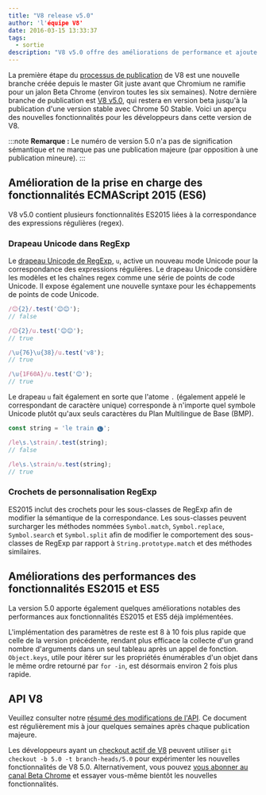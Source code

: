 ```yaml
---
title: "V8 release v5.0"
author: 'l'équipe V8'
date: 2016-03-15 13:33:37
tags:
  - sortie
description: "V8 v5.0 offre des améliorations de performance et ajoute la prise en charge de plusieurs nouvelles fonctionnalités du langage ES2015."
---
```

La première étape du [processus de publication](/docs/release-process) de V8 est une nouvelle branche créée depuis le master Git juste avant que Chromium ne ramifie pour un jalon Beta Chrome (environ toutes les six semaines). Notre dernière branche de publication est [V8 v5.0](https://chromium.googlesource.com/v8/v8.git/+log/branch-heads/5.0), qui restera en version beta jusqu'à la publication d'une version stable avec Chrome 50 Stable. Voici un aperçu des nouvelles fonctionnalités pour les développeurs dans cette version de V8.

<!--truncate-->
:::note
**Remarque :** Le numéro de version 5.0 n'a pas de signification sémantique et ne marque pas une publication majeure (par opposition à une publication mineure).
:::

## Amélioration de la prise en charge des fonctionnalités ECMAScript 2015 (ES6)

V8 v5.0 contient plusieurs fonctionnalités ES2015 liées à la correspondance des expressions régulières (regex).

### Drapeau Unicode dans RegExp

Le [drapeau Unicode de RegExp](https://developer.mozilla.org/en-US/docs/Web/JavaScript/Reference/Global_Objects/RegExp#Parameters), `u`, active un nouveau mode Unicode pour la correspondance des expressions régulières. Le drapeau Unicode considère les modèles et les chaînes regex comme une série de points de code Unicode. Il expose également une nouvelle syntaxe pour les échappements de points de code Unicode.

```js
/😊{2}/.test('😊😊');
// false

/😊{2}/u.test('😊😊');
// true

/\u{76}\u{38}/u.test('v8');
// true

/\u{1F60A}/u.test('😊');
// true
```

Le drapeau `u` fait également en sorte que l'atome `.` (également appelé le correspondant de caractère unique) corresponde à n'importe quel symbole Unicode plutôt qu'aux seuls caractères du Plan Multilingue de Base (BMP).

```js
const string = 'le train 🅛';

/le\s.\strain/.test(string);
// false

/le\s.\strain/u.test(string);
// true
```

### Crochets de personnalisation RegExp

ES2015 inclut des crochets pour les sous-classes de RegExp afin de modifier la sémantique de la correspondance. Les sous-classes peuvent surcharger les méthodes nommées `Symbol.match`, `Symbol.replace`, `Symbol.search` et `Symbol.split` afin de modifier le comportement des sous-classes de RegExp par rapport à `String.prototype.match` et des méthodes similaires.

## Améliorations des performances des fonctionnalités ES2015 et ES5

La version 5.0 apporte également quelques améliorations notables des performances aux fonctionnalités ES2015 et ES5 déjà implémentées.

L'implémentation des paramètres de reste est 8 à 10 fois plus rapide que celle de la version précédente, rendant plus efficace la collecte d'un grand nombre d'arguments dans un seul tableau après un appel de fonction. `Object.keys`, utile pour itérer sur les propriétés énumérables d'un objet dans le même ordre retourné par `for -in`, est désormais environ 2 fois plus rapide.

## API V8

Veuillez consulter notre [résumé des modifications de l'API](https://docs.google.com/document/d/1g8JFi8T_oAE_7uAri7Njtig7fKaPDfotU6huOa1alds/edit). Ce document est régulièrement mis à jour quelques semaines après chaque publication majeure.

Les développeurs ayant un [checkout actif de V8](https://v8.dev/docs/source-code#using-git) peuvent utiliser `git checkout -b 5.0 -t branch-heads/5.0` pour expérimenter les nouvelles fonctionnalités de V8 5.0. Alternativement, vous pouvez [vous abonner au canal Beta Chrome](https://www.google.com/chrome/browser/beta.html) et essayer vous-même bientôt les nouvelles fonctionnalités.
